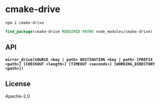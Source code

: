 # cmake-drive

```
npm i cmake-drive
```

```cmake
find_package(cmake-drive REQUIRED PATHS node_modules/cmake-drive)
```

## API

#### `mirror_drive(SOURCE <key | path> DESTINATION <key | path> [PREFIX <path>] [CHECKOUT <length>] [TIMEOUT <seconds>] [WORKING_DIRECTORY <path>])`

## License

Apache-2.0
